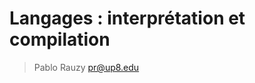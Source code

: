 # Langages : interprétation et compilation

> Pablo Rauzy pr@up8.edu


<!--stackedit_data:
eyJoaXN0b3J5IjpbLTE2NjI1MTQ3NjMsLTIwODg3NDY2MTJdfQ
==
-->